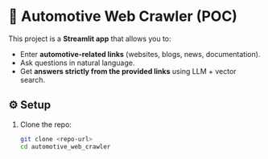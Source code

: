# 🚗 Automotive Web Crawler (POC)

This project is a **Streamlit app** that allows you to:
- Enter **automotive-related links** (websites, blogs, news, documentation).
- Ask questions in natural language.
- Get **answers strictly from the provided links** using LLM + vector search.

## ⚙️ Setup

1. Clone the repo:
   ```bash
   git clone <repo-url>
   cd automotive_web_crawler
